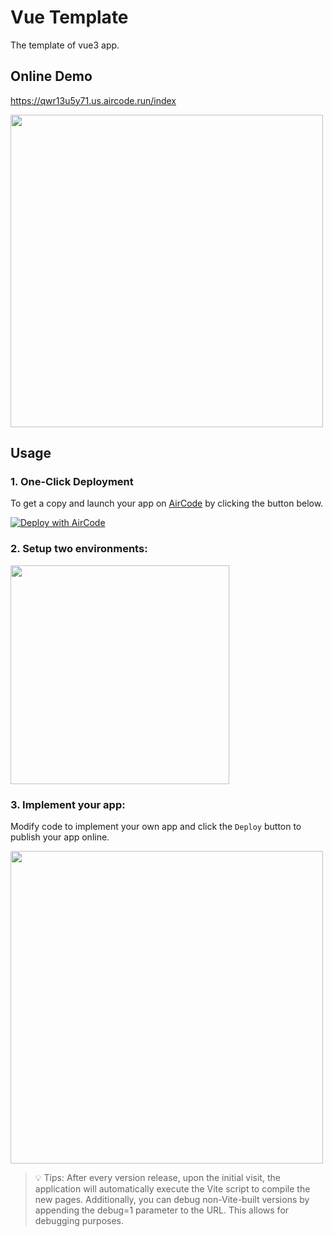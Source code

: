 # Vue Template

The template of vue3 app.

## Online Demo

https://qwr13u5y71.us.aircode.run/index

<img src="https://aircode-yvo.b-cdn.net/resource/1691999093448-7k6jt3x6ku.jpg" width="500">

## Usage

### 1. One-Click Deployment

To get a copy and launch your app on [AirCode](https://aircode.io/) by clicking the button below.

[![Deploy with AirCode](https://aircode.io/aircode-deploy-button.svg)](https://aircode.io/dashboard?owner=AirCodeLabs&repo=aircode&branch=main&path=examples%2Fvue-template&appname=aircode-vue)

### 2. Setup two environments:

<img src="https://aircode-yvo.b-cdn.net/resource/1691992424548-sylcqsr9s0s.jpg" width="350">

### 3. Implement your app:

Modify code to implement your own app and click the `Deploy` button to publish your app online.

<img src="https://aircode-yvo.b-cdn.net/resource/1691997400388-loqu64wemnh.jpg" width="500">

> 💡 Tips: After every version release, upon the initial visit, the application will automatically execute the Vite script to compile the new pages. Additionally, you can debug non-Vite-built versions by appending the debug=1 parameter to the URL. This allows for debugging purposes.
